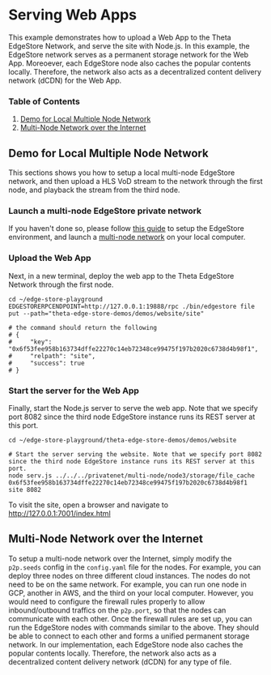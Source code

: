 # Serving Web Apps

This example demonstrates how to upload a Web App to the Theta EdgeStore Network, and serve the site with Node.js. In this example, the EdgeStore network serves as a permanent storage network for the Web App. Moreoever, each EdgeStore node also caches the popular contents locally. Therefore, the network also acts as a decentralized content delivery network (dCDN) for the Web App.

### Table of Contents
1. [Demo for Local Multiple Node Network](#demo-for-local-multiple-node-network)
2. [Multi-Node Network over the Internet](#multi-node-network-over-the-internet)

## Demo for Local Multiple Node Network

This sections shows you how to setup a local multi-node EdgeStore network, and then upload a HLS VoD stream to the network through the first node, and playback the stream from the third node.

### Launch a multi-node EdgeStore private network

If you haven't done so, please follow [this guide](../../docs/SETUP.md#edgestore-setup) to setup the EdgeStore environment, and launch a [multi-node network]((../../docs/SETUP.md#launch-a-multi-node-edgestore-private-network)) on your local computer.

### Upload the Web App

Next, in a new terminal, deploy the web app to the Theta EdgeStore Network through the first node.

```shell
cd ~/edge-store-playground
EDGESTORERPCENDPOINT=http://127.0.0.1:19888/rpc ./bin/edgestore file put --path="theta-edge-store-demos/demos/website/site"

# the command should return the following
# {
#     "key": "0x6f53fee958b163734dffe22270c14eb72348ce99475f197b2020c6738d4b98f1",
#     "relpath": "site",
#     "success": true
# }
```
### Start the server for the Web App

Finally, start the Node.js server to serve the web app. Note that we specify port 8082 since the third node EdgeStore instance runs its REST server at this port.

```shell
cd ~/edge-store-playground/theta-edge-store-demos/demos/website

# Start the server serving the website. Note that we specify port 8082 since the third node EdgeStore instance runs its REST server at this port.
node serv.js ../../../privatenet/multi-node/node3/storage/file_cache 0x6f53fee958b163734dffe22270c14eb72348ce99475f197b2020c6738d4b98f1 site 8082
```

To visit the site, open a browser and navigate to http://127.0.0.1:7001/index.html 

## Multi-Node Network over the Internet

To setup a multi-node network over the Internet, simply modify the `p2p.seeds` config in the `config.yaml` file for the nodes. For example, you can deploy three nodes on three different cloud instances. The nodes do not need to be on the same network. For example, you can run one node in GCP, another in AWS, and the third on your local computer. However, you would need to configure the firewall rules properly to allow inbound/outbound traffics on the `p2p.port`, so that the nodes can communicate with each other. Once the firewall rules are set up, you can run the EdgeStore nodes with commands similar to the above. They should be able to connect to each other and forms a unified permanent storage network. In our implementation, each EdgeStore node also caches the popular contents locally. Therefore, the network also acts as a decentralized content delivery network (dCDN) for any type of file.
